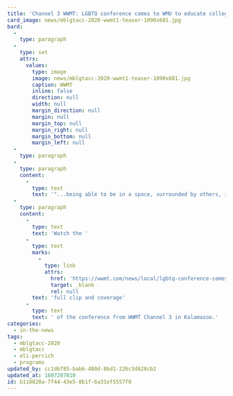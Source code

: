 ```yaml
---
title: 'Channel 3 WWMT: LGBTQ conference comes to WMU to educate college students'
card_image: news/mblgtacc-2020-wwmt1-teaser-1090x681.jpg
bard:
  -
    type: paragraph
  -
    type: set
    attrs:
      values:
        type: image
        image: news/mblgtacc-2020-wwmt1-teaser-1090x681.jpg
        caption: WWMT
        inline: false
        direction: null
        width: null
        margin_direction: null
        margin: null
        margin_top: null
        margin_right: null
        margin_bottom: null
        margin_left: null
  -
    type: paragraph
  -
    type: paragraph
    content:
      -
        type: text
        text: '"...being able to be in a space, surrounded by others, it''s just very powerful," said MBLGTACC 2020 volunteer Eli Percich.'
  -
    type: paragraph
    content:
      -
        type: text
        text: 'Watch the '
      -
        type: text
        marks:
          -
            type: link
            attrs:
              href: 'https://wwmt.com/news/local/lgbtq-conference-comes-to-wmu-to-educate-college-students?video=673962e3-9d76-4db9-a545-371883400cff&jwsource=cl'
              target: _blank
              rel: null
        text: 'full clip and coverage'
      -
        type: text
        text: ' of the conference from WWMT Channel 3 in Kalamazoo.'
categories:
  - in-the-news
tags:
  - mblgtacc-2020
  - mblgtacc
  - eli-percich
  - programs
updated_by: cc1d6f85-bab6-480d-8bd1-226c3d628cb2
updated_at: 1607207810
id: b118820a-7f44-43e5-8b1f-6a31ef5557f0
---
```


